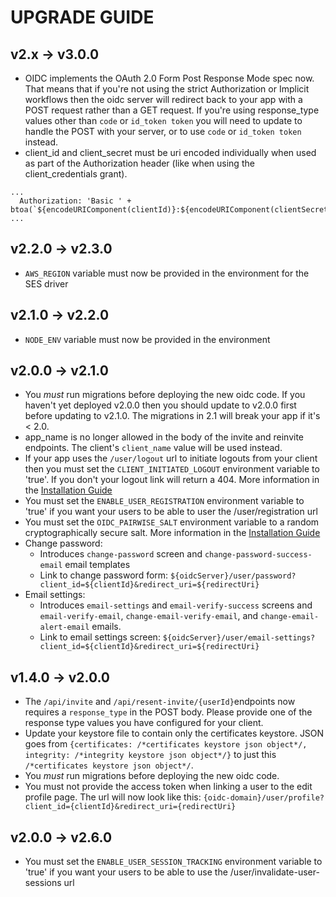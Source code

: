 # UPGRADE GUIDE
## v2.x -> v3.0.0
- OIDC implements the OAuth 2.0 Form Post Response Mode spec now. That means that if you're not using the strict Authorization or Implicit workflows then the oidc server will redirect back to your app with a POST request rather than a GET request. If you're using response_type values other than `code` or `id_token token` you will need to update to handle the POST with your server, or to use `code` or `id_token token` instead.
- client_id and client_secret must be uri encoded individually when used as part of the Authorization header (like when using the client_credentials grant).
```
...
  Authorization: 'Basic ' + btoa(`${encodeURIComponent(clientId)}:${encodeURIComponent(clientSecret)}`),
...
```

## v2.2.0 -> v2.3.0
- `AWS_REGION` variable must now be provided in the environment for the SES driver

## v2.1.0 -> v2.2.0
- `NODE_ENV` variable must now be provided in the environment

## v2.0.0 -> v2.1.0
- You _must_ run migrations before deploying the new oidc code. If you haven't yet deployed v2.0.0 then you should update to v2.0.0 first before updating to v2.1.0. The migrations in 2.1 will break your app if it's < 2.0.
- app_name is no longer allowed in the body of the invite and reinvite endpoints. The client's `client_name` value will be used instead.
- If your app uses the `/user/logout` url to initiate logouts from your client then you must set the `CLIENT_INITIATED_LOGOUT` environment variable to 'true'. If you don't your logout link will return a 404. More information in the [Installation Guide](docs/installation.md#app-config)
- You must set the `ENABLE_USER_REGISTRATION` environment variable to 'true' if you want your users to be able to user the /user/registration url
- You must set the `OIDC_PAIRWISE_SALT` environment variable to a random cryptographically secure salt. More information in the [Installation Guide](docs/installation.md#app-config)
- Change password:
  - Introduces `change-password` screen and `change-password-success-email` email templates
  - Link to change password form: `${oidcServer}/user/password?client_id=${clientId}&redirect_uri=${redirectUri}`
- Email settings:
  - Introduces `email-settings` and `email-verify-success` screens and `email-verify-email`, `change-email-verify-email`, and `change-email-alert-email` emails.
  - Link to email settings screen: `${oidcServer}/user/email-settings?client_id=${clientId}&redirect_uri=${redirectUri}`


## v1.4.0 -> v2.0.0

- The `/api/invite` and `/api/resent-invite/{userId}`endpoints now requires a `response_type` in the POST body. Please provide one of the response type values you have configured for your client.
- Update your keystore file to contain only the certificates keystore. JSON goes from `{certificates: /*certificates keystore json object*/, integrity: /*integrity keystore json object*/}` to just this `/*certificates keystore json object*/`.
- You _must_ run migrations before deploying the new oidc code.
- You must not provide the access token when linking a user to the edit profile page. The url will now look like this: `{oidc-domain}/user/profile?client_id={clientId}&redirect_uri={redirectUri}`

## v2.0.0 -> v2.6.0
- You must set the `ENABLE_USER_SESSION_TRACKING` environment variable to 'true' if you want your users to be able to use the /user/invalidate-user-sessions url
